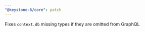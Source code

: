 ```yaml
---
"@keystone-6/core": patch
---
```


Fixes `context.db` missing types if they are omitted from GraphQL
